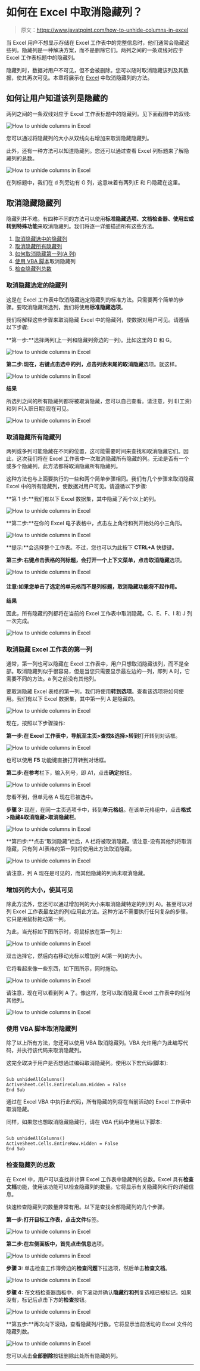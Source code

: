 # 如何在 Excel 中取消隐藏列？

> 原文：<https://www.javatpoint.com/how-to-unhide-columns-in-excel>

当 Excel 用户不想显示存储在 Excel 工作表中的完整信息时，他们通常会隐藏这些列。隐藏列是一种解决方案，而不是删除它们。两列之间的一条双线对应于 Excel 工作表标题中的隐藏列。

隐藏列时，数据对用户不可见，但不会被删除。您可以随时取消隐藏该列及其数据，使其再次可见。本章将展示在 [Excel](https://www.javatpoint.com/excel-tutorial) 中取消隐藏列的方法。

## 如何让用户知道该列是隐藏的

两列之间的一条双线对应于 Excel 工作表标题中的隐藏列。见下面截图中的双线:

![How to unhide columns in Excel](img/f39bf571a0620747681fa67b7ec0a682.png)

您可以通过将隐藏列的大小从双线向右增加来取消隐藏隐藏列。

此外，还有一种方法可以知道隐藏列。您还可以通过查看 Excel 列标题来了解隐藏列的总数。

![How to unhide columns in Excel](img/16563bf05aa8a49bc95710a8b473d578.png)

在列标题中，我们在 d 列旁边有 G 列，这意味着有两列(E 和 F)隐藏在这里。

## 取消隐藏隐藏列

隐藏列并不难。有四种不同的方法可以使用**标准隐藏选项、文档检查器、使用宏或转到特殊功能**来取消隐藏列。我们将逐一详细描述所有这些方法。

1.  [取消隐藏选中的隐藏列](#selected-hidden-columns)
2.  [取消隐藏所有隐藏列](#all-hidden-columns)
3.  [如何取消隐藏第一列(A 列)](#first-column)
4.  [使用 VBA 脚本](#VBA-script)取消隐藏列
5.  [检查隐藏列总数](#total-number)

### 取消隐藏选定的隐藏列

这是在 Excel 工作表中取消隐藏选定隐藏列的标准方法。只需要两个简单的步骤。要取消隐藏所选列，我们将使用**标准隐藏选项**。

我们将解释这些步骤来取消隐藏 Excel 中的隐藏列，使数据对用户可见。请遵循以下步骤:

**第一步:**选择两列(上一列和隐藏列旁边的一列)。比如这里的 D 和 G。

![How to unhide columns in Excel](img/1efe69c451a42b5865f1e40ddb15c379.png)

**第二步:**现在，右键点击选中的列，点击列表末尾的**取消隐藏**选项。就这样。

![How to unhide columns in Excel](img/332647db61f3cece312ce0f30e09f38d.png)

**结果**

所选列之间的所有隐藏列都将被取消隐藏，您可以自己查看。请注意，列 E(工资)和列 F(入职日期)现在可见。

![How to unhide columns in Excel](img/5c06c5a05a2f67ad347a39cef184a141.png)

### 取消隐藏所有隐藏列

两列或多列可能隐藏在不同的位置，这可能需要时间来查找和取消隐藏它们。因此，这次我们将在 Excel 工作表中一次取消隐藏所有隐藏的列。无论是否有一个或多个隐藏列，此方法都将取消隐藏所有隐藏列。

这种方法也与上面要执行的一些和两个简单步骤相同。我们有几个步骤来取消隐藏 Excel 中的所有隐藏列，使数据对用户可见。请遵循以下步骤:

**第 1 步:**我们有以下 Excel 数据集，其中隐藏了两个以上的列。

![How to unhide columns in Excel](img/5920e33fc64b910338834ce1320dd856.png)

**第二步:**在你的 Excel 电子表格中，点击左上角行和列开始处的小三角形。

![How to unhide columns in Excel](img/e66f30cca5b4e89fe2ad2e41400e039b.png)

**提示:**会选择整个工作表。不过，您也可以为此按下 **CTRL+A** 快捷键。

**第三步:**右键点击表格的列标题，会打开一个上下文菜单，点击**取消隐藏**选项。

![How to unhide columns in Excel](img/b551e9412fb2c704483fd0616b3ef643.png)

#### 注意:如果您单击了选定的单元格而不是列标题，取消隐藏功能将不起作用。

**结果**

因此，所有隐藏的列都将在当前的 Excel 工作表中取消隐藏。C、E、F、I 和 J 列一次完成。

![How to unhide columns in Excel](img/e3f3218fe7240083cd80d95e1027d353.png)

### 取消隐藏 Excel 工作表的第一列

通常，第一列也可以隐藏在 Excel 工作表中，用户只想取消隐藏该列，而不是全部。取消隐藏列似乎很容易，但是当您只需要显示最左边的一列，即列 A 时，它需要不同的方法。a 列之前没有其他列。

要取消隐藏 Excel 表格的第一列，我们将使用**转到选项**。查看该选项将如何使用。我们有以下 Excel 数据集，其中第一列 A 是隐藏的。

![How to unhide columns in Excel](img/0482377ae383d772e9c292bade703cb5.png)

现在，按照以下步骤操作:

**第一步:**在 Excel 工作表中，导航至**主页>查找&选择>转到**打开转到对话框。

![How to unhide columns in Excel](img/fd8f5aa856ea86344e498a1a38159180.png)

也可以使用 **F5** 功能键直接打开转到对话框。

**第二步:**在**参考**栏下，输入列号，即 A1，点击**确定**按钮。

![How to unhide columns in Excel](img/deee37d253cc7b519d65c011730f03ff.png)

您看不到，但单元格 A 现在已被选中。

**步骤 3:** 现在，在同一主页选项卡中，转到**单元格组**。在该单元格组中，点击**格式>隐藏&取消隐藏>取消隐藏栏**。

![How to unhide columns in Excel](img/6adce0fc28b8fb94f66420ad9963c6d9.png)

**第四步:**点击“取消隐藏”栏后，A 栏将被取消隐藏。请注意-没有其他列将取消隐藏，只有列 A(表格的第一列)将使用此方法取消隐藏。

![How to unhide columns in Excel](img/1675c61f5293805204978a4c7b936224.png)

请注意，列 A 现在是可见的，而其他隐藏的列尚未取消隐藏。

### 增加列的大小，使其可见

除此方法外，您还可以通过增加列的大小来取消隐藏特定的列(列 A)。甚至可以对列 Excel 工作表最左边的列)应用此方法。这种方法不需要执行任何复杂的步骤。它只是用鼠标拖动第一列。

为此，当光标如下图所示时，将鼠标放在第一列上:

![How to unhide columns in Excel](img/c9ed418a5bc1d5112a87a57faa29682d.png)

双击选择它，然后向右移动光标以增加列 A(第一列)的大小。

它将看起来像一些东西，如下图所示，同时拖动。

![How to unhide columns in Excel](img/aacee3c03dc36248b056a3f005d986f1.png)

请注意，现在可以看到列 A 了。像这样，您可以取消隐藏 Excel 工作表中的任何其他列。

![How to unhide columns in Excel](img/646908ccd29875af8ecbcee9cb8e614b.png)

### 使用 VBA 脚本取消隐藏列

除了以上所有方法，您还可以使用 VBA 取消隐藏列。VBA 允许用户为此编写代码，并执行该代码来取消隐藏列。

这完全取决于用户是否想通过编码取消隐藏列。使用以下宏代码(脚本):

```

Sub unhideAllColumns()
ActiveSheet.Cells.EntireColumn.Hidden = False
End Sub

```

通过在 Excel VBA 中执行此代码，所有隐藏的列将在当前活动的 Excel 工作表中取消隐藏。

同样，如果您也想取消隐藏隐藏行，请在 VBA 代码中使用以下脚本:

```

Sub unhideAllColumns()
ActiveSheet.Cells.EntireRow.Hidden = False
End Sub

```

### 检查隐藏列的总数

在 Excel 中，用户可以查找并计算 Excel 工作表中隐藏列的总数。Excel 具有**检查文档**功能，使用该功能可以检查隐藏列的数量。它将显示有关隐藏列和行的详细信息。

快速检查隐藏列的数量非常有用。以下是查找全部隐藏列的几个步骤。

**第一步:**打开目标工作表，点击**文件**标签。

![How to unhide columns in Excel](img/42ef52413bab93cc7f7d84ee0f0f5492.png)

**第二步:**在左侧面板中，首先点击**信息**选项。

![How to unhide columns in Excel](img/ec91652c736e4c09169ee78124b364e7.png)

**步骤 3:** 单击检查工作簿旁边的**检查问题**下拉选项，然后单击**检查文档**。

![How to unhide columns in Excel](img/6ae6cff18131f11b0b1d7020ce21277c.png)

**步骤 4:** 在文档检查器面板中，向下滚动并确认**隐藏行和列**复选框已被标记。如果没有，标记后点击下方的**检查**按钮。

![How to unhide columns in Excel](img/81b9e9d218ff285b77a251ed75a3ddc0.png)

**第五步:**再次向下滚动，查看隐藏列/行数。它将显示当前活动的 Excel 文件的隐藏列数。

![How to unhide columns in Excel](img/c7c51db437fd3ae8135affc50ae1e1c8.png)

您可以点击**全部删除**按钮删除此处所有隐藏的列。

* * *
